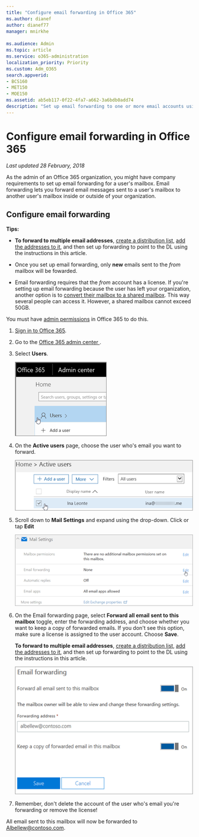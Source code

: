 ```yaml
---
title: "Configure email forwarding in Office 365"
ms.author: dianef
author: dianef77
manager: mnirkhe

ms.audience: Admin
ms.topic: article
ms.service: o365-administration
localization_priority: Priority
ms.custom: Adm_O365
search.appverid:
- BCS160
- MET150
- MOE150
ms.assetid: ab5eb117-0f22-4fa7-a662-3a6bdb0add74
description: "Set up email forwarding to one or more email accounts using Office365."
---
```


# Configure email forwarding in Office 365

 *Last updated 28 February, 2018* 
  
As the admin of an Office 365 organization, you might have company requirements to set up email forwarding for a user's mailbox. Email forwarding lets you forward email messages sent to a user's mailbox to another user's mailbox inside or outside of your organization.
  
## Configure email forwarding

 **Tips:**
  
- **To forward to multiple email addresses**, [create a distribution list](../setup/create-distribution-lists.md), [add the addresses to it](add-user-or-contact-to-distribution-list.md), and then set up forwarding to point to the DL using the instructions in this article.
    
- Once you set up email forwarding, only **new** emails sent to the  *from*  mailbox will be fowarded. 
    
- Email forwarding requires that the  *from*  account has a license. If you're setting up email forwarding because the user has left your organization, another option is to [convert their mailbox to a shared mailbox](convert-user-mailbox-to-shared-mailbox.md). This way several people can access it. However, a shared mailbox cannot exceed 50GB. 
    
You must have [admin permissions](../add-users/about-admin-roles.md) in Office 365 to do this. 
  
1. [Sign in to Office 365](https://go.microsoft.com/fwlink/p/?LinkID=402333).
    
2. Go to the [ Office 365 admin center ](../admin-overview/about-the-admin-center.md).
    
3. Select **Users**.
    
    ![Click on User.](../media/1596dc50-1d06-4b3a-83c3-2791d0856d6f.png)
  
4. On the **Active users** page, choose the user who's email you want to forward. 
    
    ![Choose a user.](../media/e103733a-dd8d-44e6-b36b-3ad5b2582140.png)
  
5. Scroll down to **Mail Settings** and expand using the drop-down. Click or tap **Edit**
    
    ![Chose Edit to configure email forwarding](../media/2e74ec77-681e-422f-905f-ffe15a1b80f1.png)
  
6. On the Email forwarding page, select **Forward all email sent to this mailbox** toggle, enter the forwarding address, and choose whether you want to keep a copy of forwarded emails. If you don't see this option, make sure a license is assigned to the user account. Choose **Save**.
    
    **To forward to multiple email addresses**, [create a distribution list](../setup/create-distribution-lists.md), [add the addresses to it](add-user-or-contact-to-distribution-list.md), and then set up forwarding to point to the DL using the instructions in this article.
    
    ![Enter forwarding email address](../media/9aa97b22-3951-4a9f-8483-231400d8821a.png)
  
7. Remember, don't delete the account of the user who's email you're forwarding or remove the license! 
    
All email sent to this mailbox will now be forwarded to Albellew@contoso.com.
  

